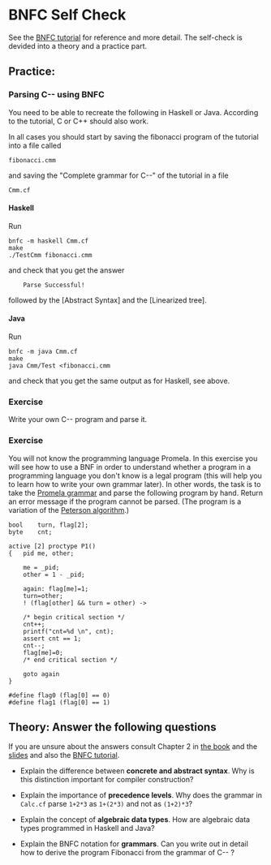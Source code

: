 # BNFC Self Check

See the [BNFC tutorial](http://bnfc.digitalgrammars.com/tutorial/bnfc-tutorial.html) for reference and more detail. The self-check is devided into a theory and a practice part.

## Practice: 

### Parsing C-- using BNFC

You need to be able to recreate the following in Haskell or Java. According to the tutorial, C or C++ should also work.

In all cases you should start by saving the fibonacci program of the tutorial into a file called

    fibonacci.cmm
  
and saving the "Complete grammar for C--" of the tutorial in a file 

    Cmm.cf

#### Haskell

Run

    bnfc -m haskell Cmm.cf
    make
    ./TestCmm fibonacci.cmm

and check that you get the answer

        Parse Successful!

followed by the [Abstract Syntax] and the [Linearized tree].

#### Java

Run

    bnfc -m java Cmm.cf
    make
    java Cmm/Test <fibonacci.cmm
  
and check that you get the same output as for Haskell, see above.

### Exercise

Write your own C-- program and parse it.

### Exercise
You will not know the programming language Promela. In this exercise you will see how to use a BNF in order to understand whether a program in a programming language you don't know is a legal program (this will help you to learn how to write your own grammar later). In other words, the task is to take the [Promela grammar](http://spinroot.com/spin/Man/grammar.html) and parse the following program by hand. Return an error message if the program cannot be parsed. (The program is a variation of the [Peterson algorithm](https://en.wikipedia.org/wiki/Peterson%27s_algorithm).)

```
bool	turn, flag[2];
byte	cnt;

active [2] proctype P1()
{	pid me, other;

    me = _pid;
    other = 1 - _pid;

    again: flag[me]=1;
    turn=other;
    ! (flag[other] && turn = other) ->

    /* begin critical section */
    cnt++;
    printf("cnt=%d \n", cnt); 
    assert cnt == 1; 
    cnt--;        
    flag[me]=0;
    /* end critical section */
 
    goto again
}

#define flag0 (flag[0] == 0)
#define flag1 (flag[0] == 1)
```


## Theory: Answer the following questions

If you are unsure about the answers consult Chapter 2 in [the book](http://www.cse.chalmers.se/edu/year/2012/course/DAT150/lectures/plt-book.pdf) and the [slides](http://www.grammaticalframework.org/ipl-book/slides/2-slides-ipl-book.pdf) and also the [BNFC tutorial](http://bnfc.digitalgrammars.com/tutorial/bnfc-tutorial.html).

- Explain the difference between **concrete and abstract syntax**. Why is this distinction important for compiler construction?

- Explain the importance of **precedence levels**. Why does the grammar in `Calc.cf` parse `1+2*3` as `1+(2*3)` and not as `(1+2)*3`?

- Explain the concept of **algebraic data types**. How are algebraic data types programmed in Haskell and Java?

- Explain the BNFC notation for **grammars**. Can you write out in detail how to derive the program Fibonacci from the grammar of C-- ?
